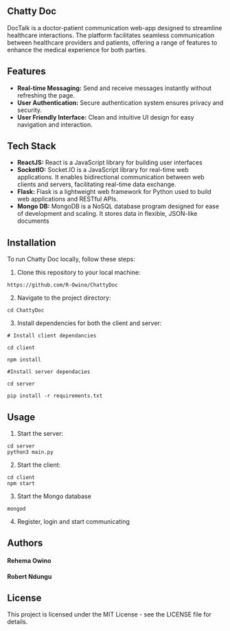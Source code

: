 ## Chatty Doc
DocTalk is a doctor-patient communication web-app designed to streamline healthcare interactions. 
The platform facilitates seamless communication between healthcare providers and patients, offering a range of features to enhance the 
medical experience for both parties.

## Features
* **Real-time Messaging:** Send and receive messages instantly without refreshing the page.
* **User Authentication:** Secure authentication system ensures privacy and security.
* **User Friendly Interface:** Clean and intuitive UI design for easy navigation and interaction.

## Tech Stack
* **ReactJS:** React is a JavaScript library for building user interfaces
* **SocketIO:** Socket.IO is a JavaScript library for real-time web applications. It enables bidirectional communication
                between web clients and servers, facilitating real-time data exchange.
* **Flask:** Flask is a lightweight web framework for Python used to build web applications and RESTful APIs.
* **Mongo DB:** MongoDB is a NoSQL database program designed for ease of development and scaling. It stores data in flexible, JSON-like documents
  
## Installation
To run Chatty Doc locally, follow these steps:

1. Clone this repository to your local machine:
   
`https://github.com/R-Owino/ChattyDoc`

2. Navigate to the project directory:

`cd ChattyDoc`

3. Install dependencies for both the client and server:

```
# Install client dependancies

cd client

npm install

#Install server dependacies

cd server

pip install -r requirements.txt
```

## Usage
1. Start the server:

```
cd server
python3 main.py
```

2. Start the client:

```
cd client
npm start
```
3. Start the Mongo database

```
mongod
```
4. Register, login and start communicating

## Authors
#### Rehema Owino

#### Robert Ndungu

## License
This project is licensed under the MIT License - see the LICENSE file for details.
